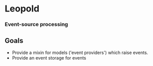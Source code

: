 # Leopold
### Event-source processing

## Goals

* Provide a mixin for models ('event providers') which raise events.
* Provide an event storage for events


